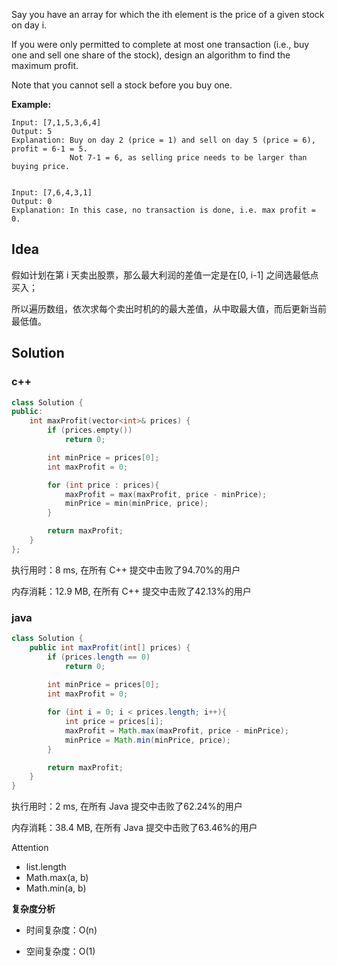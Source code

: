 Say you have an array for which the ith element is the price of a given stock on day i.

If you were only permitted to complete at most one transaction (i.e., buy one and sell one share of the stock), design an algorithm to find the maximum profit.

Note that you cannot sell a stock before you buy one.



**Example:**
```
Input: [7,1,5,3,6,4]
Output: 5
Explanation: Buy on day 2 (price = 1) and sell on day 5 (price = 6), profit = 6-1 = 5.
             Not 7-1 = 6, as selling price needs to be larger than buying price.
             

Input: [7,6,4,3,1]
Output: 0
Explanation: In this case, no transaction is done, i.e. max profit = 0.
```

## Idea

假如计划在第 i 天卖出股票，那么最大利润的差值一定是在[0, i-1] 之间选最低点买入；

所以遍历数组，依次求每个卖出时机的的最大差值，从中取最大值，而后更新当前最低值。

## Solution

### c++

```c++
class Solution {
public:
    int maxProfit(vector<int>& prices) {
        if (prices.empty())
            return 0;

        int minPrice = prices[0];
        int maxProfit = 0;

        for (int price : prices){
            maxProfit = max(maxProfit, price - minPrice);
            minPrice = min(minPrice, price);
        }

        return maxProfit;
    }
};
```
执行用时：8 ms, 在所有 C++ 提交中击败了94.70%的用户

内存消耗：12.9 MB, 在所有 C++ 提交中击败了42.13%的用户

### java

```java
class Solution {
    public int maxProfit(int[] prices) {
        if (prices.length == 0)
            return 0;
        
        int minPrice = prices[0];
        int maxProfit = 0;

        for (int i = 0; i < prices.length; i++){
            int price = prices[i];
            maxProfit = Math.max(maxProfit, price - minPrice);
            minPrice = Math.min(minPrice, price);
        }

        return maxProfit;                
    }
}
```

执行用时：2 ms, 在所有 Java 提交中击败了62.24%的用户

内存消耗：38.4 MB, 在所有 Java 提交中击败了63.46%的用户

Attention

- list.length
- Math.max(a, b)
- Math.min(a, b)

**复杂度分析**

- 时间复杂度：O(n)

- 空间复杂度：O(1)
